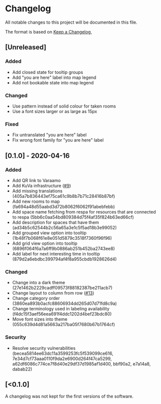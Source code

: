 # Changelog
All notable changes to this project will be documented in this file.

The format is based on [Keep a Changelog](https://keepachangelog.com/en/1.0.0/),

## [Unreleased]
### Added
- Add closed state for tooltip groups
- Add "you are here" label into map legend
- Add not bookable state into map legend

### Changed
- Use pattern instead of solid colour for taken rooms
- Use a font sizes larger or as large as 15px

### Fixed
- Fix untranslated "you are here" label
- Fix wrong font family for "you are here" label

## [0.1.0] - 2020-04-16
### Added
- Add QR link to Varaamo
- Add KuVa infrastructure ([#9](https://github.com/City-of-Helsinki/resourcemap/pull/9))
- Add missing translations (405a7b836443ef75ca61c9b8b7b71c28416b87bf)
- Add new rooms to map (fa694a48d55aabd3d72b8062f6062f91abebfebb)
- Add space name fetching from respa for resources that are connected to respa (5bb6c0aa54bd809384d75f4af35f824b63ed66cf)
- Add description for spaces that have them (ad34b5c62544b2c56a65a3e1c5f5ad18b3e99052)
- Add grouped view option into tooltip (1b48f7b068f61e8e051d5879c3518f7360f96f96)
- Add grid view option into tooltip (6896f064f6a7a6ff9b0886ab251b452ba2743ee8)
- Add label for next interesting time in tooltip (879d2a6ebdbc399794af4f8a955cbdb1928626d4)

### Changed
- Change into a dark theme (27e1462b2229cadff09573f88182387be211acb7)
- Change layout to column from row ([#13](https://github.com/City-of-Helsinki/resourcemap/pull/13))
- Change category order (3860ea893b0acfc88606934dd265d07d71fd8c9a)
- Change terminology used in labeling availability (f4dc15f3aef56eea691f4ddc1202d4bef23bdc80)
- Move font sizes into theme (055c639d4d81a5663a217ba05f7680b67b1764cf)

### Security
- Resolve security vulnerabilities (becea5814ee63dc11a3599253fc5f539099ce616, 7e34d7cf73aaa0110f9da2e6900d264f47ca5299, a62df6086c774ce7f8d40e29df37d1985af1d400, bbf90a2, e7a14a8, dabab22)

## [<0.1.0]

A changelog was not kept for the first versions of the software.